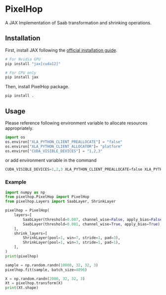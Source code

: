 # PixelHop
A JAX Implementation of Saab transformation and shrinking operations.

## Installation

First, install JAX following the [official installation guide](https://docs.jax.dev/en/latest/installation.html).

```bash
# For Nvidia GPU 
pip install "jax[cuda12]"

# For CPU only
pip install jax
```

Then, install PixelHop package.
```bash
pip install .
```

## Usage 

Please reference following environment variable to allocate resources appropriately.

```python
import os
os.environ["XLA_PYTHON_CLIENT_PREALLOCATE"] = "false"
os.environ["XLA_PYTHON_CLIENT_ALLOCATOR"]= "platform"
os.environ["CUDA_VISIBLE_DEVICES"] = "1,2,3"
```

or add environment variable in the command

```python
CUDA_VISIBLE_DEVICES=1,2,3 XLA_PYTHON_CLIENT_PREALLOCATE=false XLA_PYTHON_CLIENT_ALLOCATOR=platform python3 xxx.py
```


### Example

```python
import numpy as np
from pixelhop.PixelHop import PixelHop
from pixelhop.Layers import SaabLayer, ShrinkLayer

pixelhop = PixelHop(
    layers=[
        SaabLayer(threshold=0.007, channel_wise=False, apply_bias=False),
        SaabLayer(threshold=0.001, channel_wise=True, apply_bias=True),
    ],
    shrink_layers=[
        ShrinkLayer(pool=1, win=7, stride=1, pad=3),
        ShrinkLayer(pool=1, win=3, stride=1, pad=1),
    ],
)
print(pixelhop)

sample = np.random.randn(10000, 32, 32, 3)
pixelhop.fit(sample, batch_size=4096)

X = np.random.randn(2000, 32, 32, 3)
Xt = pixelhop.transform(X)
print(Xt.shape)
```